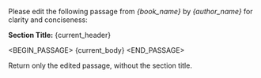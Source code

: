 Please edit the following passage from *{book_name}* by *{author_name}* for clarity and conciseness:

**Section Title:** {current_header}

<BEGIN_PASSAGE>
{current_body}
<END_PASSAGE>

Return only the edited passage, without the section title.